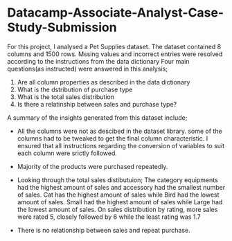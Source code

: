# Datacamp-Associate-Analyst-Case-Study-Submission
For this project, I analysed a Pet Supplies dataset.
The dataset contained 8 columns and 1500 rows.
Mssing values and incorrect entries were resolved according to the instructions from the data dictionary
Four main questions(as instructed) were answered in this analysis;
  1. Are all column properties as described in the data dictionary
  2. What is the dstribution of purchase type
  3. What is the total sales distribution
  4. Is there a relatinship between sales and purchase type?

A summary of the insights generated from this dataset include;
* All the columns were not as descibed in the dataset library. some of the columns had to be tweaked to get the final column characteristic.
I ensured that all instructions regarding the conversion of variables to suit each column were srictly followed.

* Majority of the products were purchased repeatedly.

* Looking through the total sales distibutuion;
The category equipments had the highest amount of sales and accessory had the smallest number of sales.
Cat has the highest amount of sales while Bird had the lowest amount of sales.
Small had the highest amount of sales while Large had the lowest amount of sales.
On sales distribution by rating, more sales were rated 5, closely followed by 6 while the least rating was 1.7
* There is no relationship between sales and repeat purchase.
